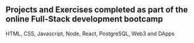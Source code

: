 ## Projects and Exercises completed as part of the online Full-Stack development bootcamp
HTML, CSS, Javascript, Node, React, PostgreSQL, Web3 and DApps

